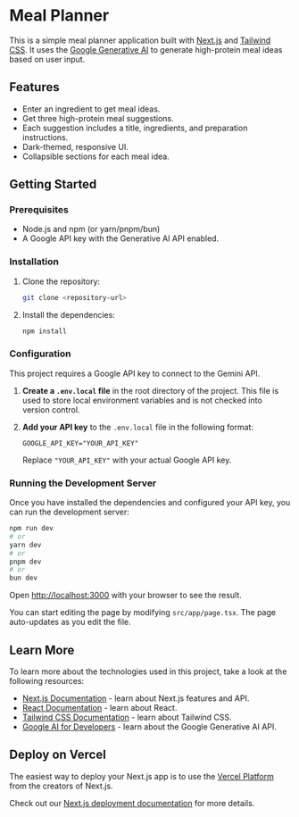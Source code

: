 # Meal Planner

This is a simple meal planner application built with [Next.js](https://nextjs.org) and [Tailwind CSS](https://tailwindcss.com/). It uses the [Google Generative AI](https://ai.google/) to generate high-protein meal ideas based on user input.

## Features

-   Enter an ingredient to get meal ideas.
-   Get three high-protein meal suggestions.
-   Each suggestion includes a title, ingredients, and preparation instructions.
-   Dark-themed, responsive UI.
-   Collapsible sections for each meal idea.

## Getting Started

### Prerequisites

-   Node.js and npm (or yarn/pnpm/bun)
-   A Google API key with the Generative AI API enabled.

### Installation

1.  Clone the repository:
    ```bash
    git clone <repository-url>
    ```
2.  Install the dependencies:
    ```bash
    npm install
    ```

### Configuration

This project requires a Google API key to connect to the Gemini API.

1.  **Create a `.env.local` file** in the root directory of the project. This file is used to store local environment variables and is not checked into version control.

2.  **Add your API key** to the `.env.local` file in the following format:
    ```
    GOOGLE_API_KEY="YOUR_API_KEY"
    ```
    Replace `"YOUR_API_KEY"` with your actual Google API key.

### Running the Development Server

Once you have installed the dependencies and configured your API key, you can run the development server:

```bash
npm run dev
# or
yarn dev
# or
pnpm dev
# or
bun dev
```

Open [http://localhost:3000](http://localhost:3000) with your browser to see the result.

You can start editing the page by modifying `src/app/page.tsx`. The page auto-updates as you edit the file.

## Learn More

To learn more about the technologies used in this project, take a look at the following resources:

-   [Next.js Documentation](https://nextjs.org/docs) - learn about Next.js features and API.
-   [React Documentation](https://react.dev/) - learn about React.
-   [Tailwind CSS Documentation](https://tailwindcss.com/docs) - learn about Tailwind CSS.
-   [Google AI for Developers](https://ai.google.dev/) - learn about the Google Generative AI API.

## Deploy on Vercel

The easiest way to deploy your Next.js app is to use the [Vercel Platform](https://vercel.com/new?utm_medium=default-template&filter=next.js&utm_source=create-next-app&utm_campaign=create-next-app-readme) from the creators of Next.js.

Check out our [Next.js deployment documentation](https://nextjs.org/docs/app/building-your-application/deploying) for more details.
